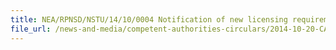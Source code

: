 ```yaml
---
title: NEA/RPNSD/NSTU/14/10/0004 Notification of new licensing requirement for transportation of nuclear material 
file_url: /news-and-media/competent-authorities-circulars/2014-10-20-CA.pdf
---
```


